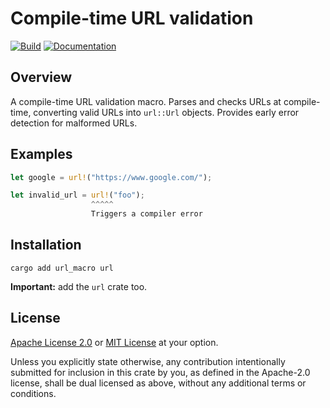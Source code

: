 <!-- DO NOT EDIT -->
<!-- This file is automatically generated by README.ts. -->
<!-- Edit README.ts if you want to make changes. -->

# Compile-time URL validation

[![Build](https://github.com/DenisGorbachev/url_macro/actions/workflows/ci.yml/badge.svg)](https://github.com/DenisGorbachev/url_macro)
[![Documentation](https://docs.rs/url_macro/badge.svg)](https://docs.rs/url_macro)

## Overview

A compile-time URL validation macro. Parses and checks URLs at compile-time, converting valid URLs into `url::Url` objects. Provides early error detection for malformed URLs.

## Examples

```rust
let google = url!("https://www.google.com/");

let invalid_url = url!("foo");
                  ^^^^^
                  Triggers a compiler error
```

## Installation

```shell
cargo add url_macro url
```

**Important:** add the `url` crate too.

## License

[Apache License 2.0](LICENSE-APACHE) or [MIT License](LICENSE-MIT) at your option.

Unless you explicitly state otherwise, any contribution intentionally submitted for inclusion in this crate by you, as defined in the Apache-2.0 license, shall be dual licensed as above, without any additional terms or conditions.
